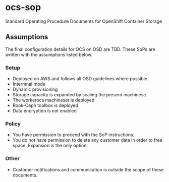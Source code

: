 # ocs-sop
Standard Operating Procedure Documents for OpenShift Container Storage

## Assumptions
The final configuration details for OCS on OSD are TBD. These SoPs are written with the assumptions listed below.

### Setup
  * Deployed on AWS and follows all OSD guidelines where possible
  * Intermnal mode
  * Dynamic provisioning
  * Storage capacity is expanded by scaling the present machinese.
  * The workerocs machineset is deployed
  * Rook-Ceph toolbox is deployed
  * Data encryption is not enabled 

### Policy
  * You have permission to proceed with the SoP instructions.
  * You do not have permission to delete any customer data in order to free space. Expansion is the only option.

### Other
  * Customer notifications and communication is outside the scope of these documents.

